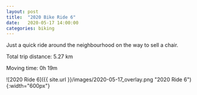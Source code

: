 ```yaml
---
layout: post
title:  "2020 Bike Ride 6"
date:   2020-05-17 14:00:00
categories: biking
---
```


Just a quick ride around the neighbourhood on the way to sell a chair.

Total trip distance: 5.27 km

Moving time: 0h 19m

![2020 Ride 6]({{ site.url }}/images/2020-05-17_overlay.png "2020 Ride 6"){:width="600px"}